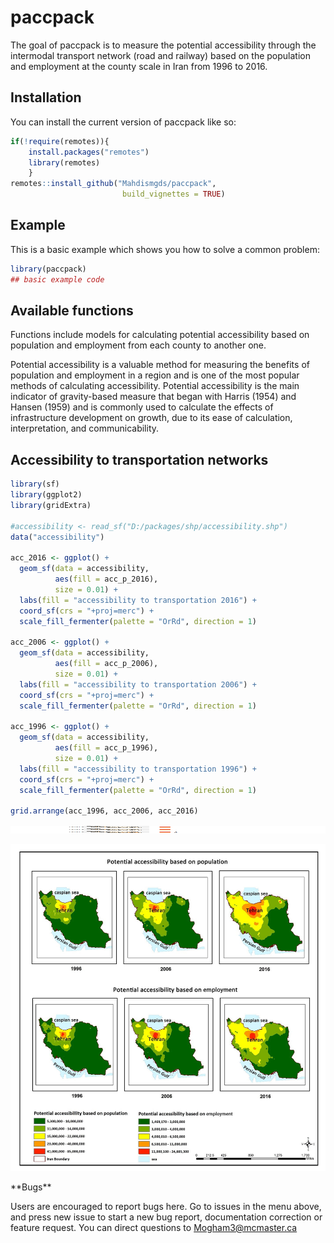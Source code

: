 
<!-- README.md is generated from README.Rmd. Please edit that file -->

# paccpack

<!-- badges: start -->
<!-- badges: end -->

The goal of paccpack is to measure the potential accessibility through
the intermodal transport network (road and railway) based on the
population and employment at the county scale in Iran from 1996 to 2016.

## Installation

You can install the current version of paccpack like so:

``` r
if(!require(remotes)){
    install.packages("remotes")
    library(remotes)
    }
remotes::install_github("Mahdismgds/paccpack",
                         build_vignettes = TRUE)
```

## Example

This is a basic example which shows you how to solve a common problem:

``` r
library(paccpack)
## basic example code
```

## Available functions

Functions include models for calculating potential accessibility based
on population and employment from each county to another one.

Potential accessibility is a valuable method for measuring the benefits
of population and employment in a region and is one of the most popular
methods of calculating accessibility. Potential accessibility is the
main indicator of gravity-based measure that began with Harris (1954)
and Hansen (1959) and is commonly used to calculate the effects of
infrastructure development on growth, due to its ease of calculation,
interpretation, and communicability.

## Accessibility to transportation networks

``` r
library(sf)
library(ggplot2)
library(gridExtra)

#accessibility <- read_sf("D:/packages/shp/accessibility.shp")
data("accessibility")

acc_2016 <- ggplot() + 
  geom_sf(data = accessibility, 
          aes(fill = acc_p_2016),
          size = 0.01) + 
  labs(fill = "accessibility to transportation 2016") + 
  coord_sf(crs = "+proj=merc") +
  scale_fill_fermenter(palette = "OrRd", direction = 1)

acc_2006 <- ggplot() + 
  geom_sf(data = accessibility, 
          aes(fill = acc_p_2006), 
          size = 0.01) + 
  labs(fill = "accessibility to transportation 2006") +
  coord_sf(crs = "+proj=merc") + 
  scale_fill_fermenter(palette = "OrRd", direction = 1)

acc_1996 <- ggplot() + 
  geom_sf(data = accessibility, 
          aes(fill = acc_p_1996), 
          size = 0.01) + 
  labs(fill = "accessibility to transportation 1996") +
  coord_sf(crs = "+proj=merc") + 
  scale_fill_fermenter(palette = "OrRd", direction = 1)
 
grid.arrange(acc_1996, acc_2006, acc_2016)
```

<img src="man/figures/README-unnamed-chunk-2-1.png" width="100%" height="12" />

![](images/Picture1.jpg "Potential accessubility during 1996-2016")

\*\*Bugs\*\*

Users are encouraged to report bugs here. Go to issues in the menu
above, and press new issue to start a new bug report, documentation
correction or feature request. You can direct questions to
<a href="mailto:Mogham3@mcmaster.ca" class="email">Mogham3\@mcmaster.ca</a>
